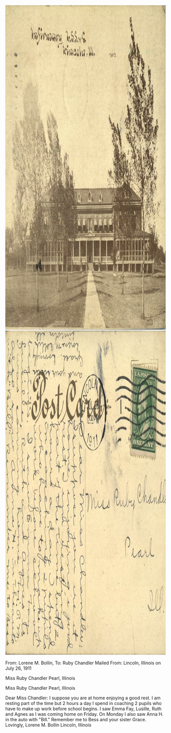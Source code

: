 <html><body><a href="/wp-content/uploads/2014/05/postcard-2014-20140501_17044679_0166.jpg"><img class="alignnone size-full wp-image-518" src="/wp-content/uploads/2014/05/postcard-2014-20140501_17044679_0166.jpg" alt="postcard-2014-20140501_17044679_0166" width="1466" height="1019"></a><a href="/wp-content/uploads/2014/05/postcard-2014-20140501_17045668_0167.jpg"><img class="alignnone size-full wp-image-517" src="/wp-content/uploads/2014/05/postcard-2014-20140501_17045668_0167.jpg" alt="postcard-2014-20140501_17045668_0167" width="1487" height="1018"></a>

From: Lorene M. Bollin, To: Ruby Chandler
Mailed From: Lincoln, Illinois on July 26, 1911

Miss Ruby Chandler
Pearl, Illinois

Miss Ruby Chandler
Pearl, Illinois

Dear Miss Chandler:
I suppose you are at home enjoying a good rest. I am resting part of the time but 2 hours a day I spend in coaching 2 pupils who have to make up work before school begins. I saw Emma Fay, Lusille, Ruth and Agnes as I was coming home on Friday. On Monday I also saw Anna H. in the auto with "Bill." Remember me to Bess and your sister Grace. Lovingly,
Lorene M. Bollin
Lincoln, Illinois

 </body></html>
